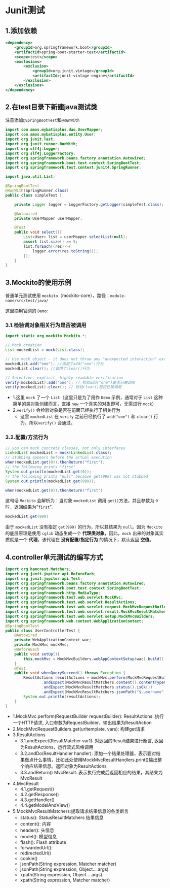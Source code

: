 # Junit测试

## 1.添加依赖

```xml
<dependency>
    <groupId>org.springframework.boot</groupId>
    <artifactId>spring-boot-starter-test</artifactId>
    <scope>test</scope>
    <exclusions>
        <exclusion>
            <groupId>org.junit.vintage</groupId>
            <artifactId>junit-vintage-engine</artifactId>
        </exclusion>
    </exclusions>
</dependency>
```



## 2.在test目录下新建java测试类

注意添加``@SpringBootTest``和``@RunWith``

```java
import com.amos.mybatisplus.dao.UserMapper;
import com.amos.mybatisplus.entity.User;
import org.junit.Test;
import org.junit.runner.RunWith;
import org.slf4j.Logger;
import org.slf4j.LoggerFactory;
import org.springframework.beans.factory.annotation.Autowired;
import org.springframework.boot.test.context.SpringBootTest;
import org.springframework.test.context.junit4.SpringRunner;

import java.util.List;

@SpringBootTest
@RunWith(SpringRunner.class)
public class simpleTest {

    private Logger logger = LoggerFactory.getLogger(simpleTest.class);

    @Autowired
    private UserMapper userMapper;

    @Test
    public void select(){
        List<User> list = userMapper.selectList(null);
        assert list.size() == 5;
        list.forEach((res)->{
            logger.error(res.toString());
        });
    }
}
```

## 3.Mockito的使用示例
普通单元测试使用 `mockito`（mockito-core），路径：`module-name/src/test/java/`

这里摘用官网的 `Demo`:

### 3.1.检验调对象相关行为是否被调用
```java
import static org.mockito.Mockito.*;

// Mock creation
List mockedList = mock(List.class);

// Use mock object - it does not throw any "unexpected interaction" exception
mockedList.add("one"); //调用了add("one")行为
mockedList.clear(); //调用了clear()行为

// Selective, explicit, highly readable verification
verify(mockedList).add("one"); // 检验add("one")是否已被调用
verify(mockedList).clear(); // 检验clear()是否已被调用
```
- 1.这里 `mock` 了一个 `List`（这里只是为了用作 `Demo` 示例，通常对于 `List` 这种简单的类对象创建而言，直接 `new` 一个真实的对象即可，无需进行 `mock`）
- 2.`verify()` 会检验对象是否在前面已经执行了相关行为
    - 这里 `mockedList` 在 `verify` 之前已经执行了 `add("one")` 和 `clear()` 行为，所以`verify()` 会通过。

    
### 3.2.配置/方法行为
```java
// you can mock concrete classes, not only interfaces
LinkedList mockedList = mock(LinkedList.class);
// stubbing appears before the actual execution
when(mockedList.get(0)).thenReturn("first");
// the following prints "first"
System.out.println(mockedList.get(0));
// the following prints "null" because get(999) was not stubbed
System.out.println(mockedList.get(999));
```

```java
when(mockedList.get(0)).thenReturn("first")
```
这句话 `Mockito` 会解析为：当对象 `mockedList` 调用 `get()`方法，并且参数为 `0` 时，返回结果为"`first`".

```java
mockedList.get(999)
```
由于 `mockedList` 没有指定 `get(999)` 的行为，所以其结果为 `null`。因为 `Mockito` 的底层原理是使用 `cglib` 动态生成一个 **代理类对象**，因此，`mock` 出来的对象其实质就是一个 **代理**，该代理在 **没有配置/指定行为** 的情况下，默认返回 **空值**。

## 4.controller单元测试的编写方式
```java
import org.hamcrest.Matchers;
import org.junit.jupiter.api.BeforeEach;
import org.junit.jupiter.api.Test;
import org.springframework.beans.factory.annotation.Autowired;
import org.springframework.boot.test.context.SpringBootTest;
import org.springframework.http.MediaType;
import org.springframework.test.web.servlet.MockMvc;
import org.springframework.test.web.servlet.ResultActions;
import org.springframework.test.web.servlet.request.MockMvcRequestBuilders;
import org.springframework.test.web.servlet.result.MockMvcResultMatchers;
import org.springframework.test.web.servlet.setup.MockMvcBuilders;
import org.springframework.web.context.WebApplicationContext;
@SpringBootTest
public class UserControllerTest {
    @Autowired
    private WebApplicationContext wac;
    private MockMvc mockMvc;
    @BeforeEach
    public void setUp(){
        this.mockMvc = MockMvcBuilders.webAppContextSetup(wac).build();
    }
    @Test
    public void whenQuerySucceed() throws Exception {
        ResultActions resultActions = mockMvc.perform(MockMvcRequestBuilders.get("/user/get"))
                .andExpect(MockMvcResultMatchers.content().contentTypeCompatibleWith(MediaType.APPLICATION_JSON))
                .andExpect(MockMvcResultMatchers.status().isOk())
                .andExpect(MockMvcResultMatchers.jsonPath("$.username", Matchers.is("amos")));
        System.out.println(resultActions);
    }
}
```

- 1.MockMvc.perform(RequestBuilder requestBuilder): ResultActions: 执行一个HTTP请求, 入口参数为RequestBuilder，输出结果为ResultAction 
- 2.MockMvcRequestBuilders.get(urltemplate, vars): 构建get请求
- 3.ResultActions
    - 3.1.andExpect(ResultMatcher var1): 对返回的Result结果进行断言, 返回为ResultActions，运行流式风格调用
    - 3.2.andDo(ResultHandler handler): 添加一个结果处理器，表示要对结果做点什么事情，比如此处使用MockMvcResultHandlers.print()输出整个响应结果信息。返回对象为ResultActions
    - 3.3.andReturn() MvcResult: 表示执行完成后返回相应的结果，其结果为MvcResult
- 4.MvcResult
    - 4.1.getRequest()
    - 4.2.getResponse()
    - 4.3.getHandler()
    - 4.4.getModelAndView()
- 5.MockMvcResultMatchers:提取请求结果信息的各类断言
    - status(): StatusResultMatchers 结果信息
    - content(): 内容
    - header(): 头信息
    - model(): 模型信息
    - flash(): Flash attribute
    - forwardedUrl():
    - redirectedUrl()
    - cookie()
    - jsonPath(String expression, Matcher matcher)
    - jsonPath(String expression, Object… args)
    - xpath(String expression, Object… args)
    - xpath(String expression, Matcher matcher)

